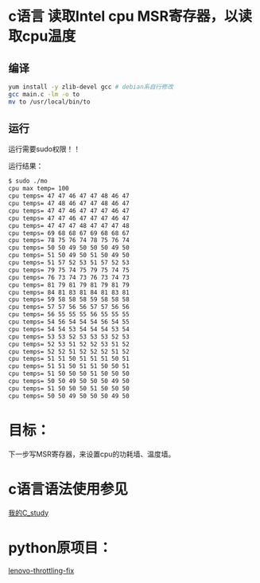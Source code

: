 # c语言  读取Intel cpu MSR寄存器，以读取cpu温度

## 编译

```bash
yum install -y zlib-devel gcc # debian系自行修改
gcc main.c -lm -o to
mv to /usr/local/bin/to
```

## 运行

运行需要sudo权限！！

运行结果：
```bash
$ sudo ./mo
cpu max temp= 100
cpu temps= 47 47 46 47 47 48 46 47
cpu temps= 47 48 46 47 47 48 46 47
cpu temps= 47 47 46 47 47 47 46 47
cpu temps= 47 47 46 47 47 47 46 47
cpu temps= 47 47 47 48 47 47 47 48
cpu temps= 69 68 68 67 69 68 68 67
cpu temps= 78 75 76 74 78 75 76 74
cpu temps= 50 50 49 50 50 50 49 50
cpu temps= 51 50 49 50 51 50 49 50
cpu temps= 51 57 52 53 51 57 52 53
cpu temps= 79 75 74 75 79 75 74 75
cpu temps= 76 73 74 73 76 73 74 73
cpu temps= 81 79 81 79 81 79 81 79
cpu temps= 84 81 83 81 84 81 83 81
cpu temps= 59 58 58 58 59 58 58 58
cpu temps= 57 57 56 56 57 57 56 56
cpu temps= 56 55 55 55 56 55 55 55
cpu temps= 54 56 54 54 54 56 54 55
cpu temps= 54 54 53 54 54 54 53 54
cpu temps= 53 53 52 53 53 53 52 53
cpu temps= 52 53 51 52 52 53 51 52
cpu temps= 52 52 51 52 52 52 51 52
cpu temps= 51 51 50 51 51 51 50 51
cpu temps= 51 51 50 51 51 50 50 51
cpu temps= 51 50 50 50 51 50 50 50
cpu temps= 50 50 49 50 50 50 49 50
cpu temps= 51 50 50 50 51 50 50 50
cpu temps= 50 50 49 50 50 50 49 50
```

# 目标：

下一步写MSR寄存器，来设置cpu的功耗墙、温度墙。

# c语言语法使用参见

[我的C_study](https://github.com/arloor/C_study)

# python原项目：

[lenovo-throttling-fix](https://github.com/erpalma/lenovo-throttling-fix)
